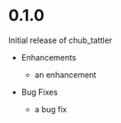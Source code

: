 # 0.1.0

Initial release of chub_tattler

* Enhancements
  * an enhancement

* Bug Fixes
  * a bug fix
